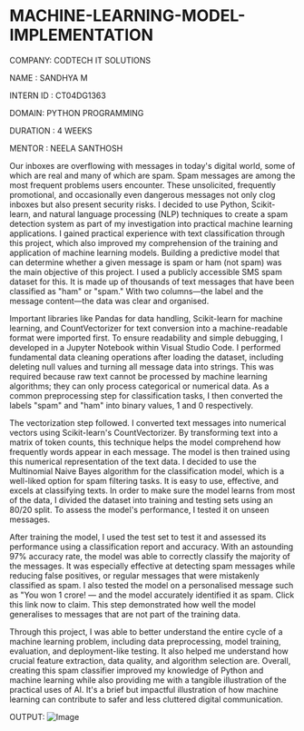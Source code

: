 # MACHINE-LEARNING-MODEL-IMPLEMENTATION

COMPANY: CODTECH IT SOLUTIONS

NAME : SANDHYA M

INTERN ID : CT04DG1363

DOMAIN: PYTHON PROGRAMMING

DURATION : 4 WEEKS

MENTOR : NEELA SANTHOSH

  Our inboxes are overflowing with messages in today's digital world, some of which are real and many of which are spam. Spam messages are among the most frequent problems users encounter. These unsolicited, frequently promotional, and occasionally even dangerous messages not only clog inboxes but also present security risks. I decided to use Python, Scikit-learn, and natural language processing (NLP) techniques to create a spam detection system as part of my investigation into practical machine learning applications. I gained practical experience with text classification through this project, which also improved my comprehension of the training and application of machine learning models.
  Building a predictive model that can determine whether a given message is spam or ham (not spam) was the main objective of this project. I used a publicly accessible SMS spam dataset for this. It is made up of thousands of text messages that have been classified as "ham" or "spam." With two columns—the label and the message content—the data was clear and organised.

  Important libraries like Pandas for data handling, Scikit-learn for machine learning, and CountVectorizer for text conversion into a machine-readable format were imported first. To ensure readability and simple debugging, I developed in a Jupyter Notebook within Visual Studio Code.
  I performed fundamental data cleaning operations after loading the dataset, including deleting null values and turning all message data into strings. This was required because raw text cannot be processed by machine learning algorithms; they can only process categorical or numerical data. As a common preprocessing step for classification tasks, I then converted the labels "spam" and "ham" into binary values, 1 and 0 respectively.

  The vectorization step followed. I converted text messages into numerical vectors using Scikit-learn's CountVectorizer. By transforming text into a matrix of token counts, this technique helps the model comprehend how frequently words appear in each message. The model is then trained using this numerical representation of the text data.
  I decided to use the Multinomial Naive Bayes algorithm for the classification model, which is a well-liked option for spam filtering tasks. It is easy to use, effective, and excels at classifying texts. In order to make sure the model learns from most of the data, I divided the dataset into training and testing sets using an 80/20 split. To assess the model's performance, I tested it on unseen messages.

  After training the model, I used the test set to test it and assessed its performance using a classification report and accuracy. With an astounding 97% accuracy rate, the model was able to correctly classify the majority of the messages. It was especially effective at detecting spam messages while reducing false positives, or regular messages that were mistakenly classified as spam.
  I also tested the model on a personalised message such as "You won 1 crore! — and the model accurately identified it as spam. Click this link now to claim. This step demonstrated how well the model generalises to messages that are not part of the training data.

  Through this project, I was able to better understand the entire cycle of a machine learning problem, including data preprocessing, model training, evaluation, and deployment-like testing. It also helped me understand how crucial feature extraction, data quality, and algorithm selection are.
  Overall, creating this spam classifier improved my knowledge of Python and machine learning while also providing me with a tangible illustration of the practical uses of AI. It's a brief but impactful illustration of how machine learning can contribute to safer and less cluttered digital communication.

OUTPUT: ![Image](https://github.com/user-attachments/assets/32ac9b3a-2cbe-4fad-bda8-bbb69154e20d)
